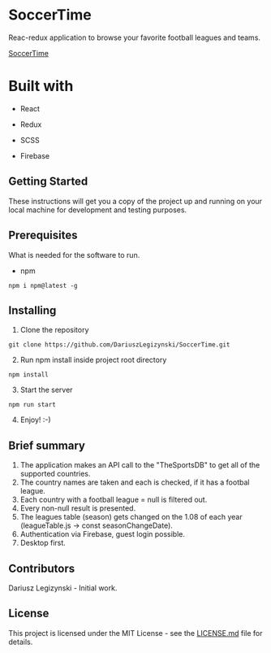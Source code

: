 # SoccerTime

Reac-redux application to browse your favorite football leagues and teams.

[SoccerTime]

# Built with

* React

* Redux

* SCSS

* Firebase

## Getting Started

These instructions will get you a copy of the project up and running on your local machine for development and testing purposes.

## Prerequisites

What is needed for the software to run.

* npm

`npm i npm@latest -g`

## Installing

1. Clone the repository

`git clone https://github.com/DariuszLegizynski/SoccerTime.git`

2. Run npm install inside project root directory

`npm install`

3. Start the server

`npm run start`

4. Enjoy! :-)

## Brief summary

1. The application makes an API call to the "TheSportsDB" to get all of the supported countries.
2. The country names are taken and each is checked, if it has a footbal league.
3. Each country with a football league = null is filtered out.
4. Every non-null result is presented.
5. The leagues table (season) gets changed on the 1.08 of each year (leagueTable.js -> const seasonChangeDate).
6. Authentication via Firebase, guest login possible.
7. Desktop first.

## Contributors

Dariusz Legizynski - Initial work.

## License

This project is licensed under the MIT License - see the [LICENSE.md] file for details.

[SoccerTime]: https://soccer-time-ea700.web.app/home
[LICENSE.md]: https://github.com/DariuszLegizynski/SoccerTime/blob/master/LICENSE
